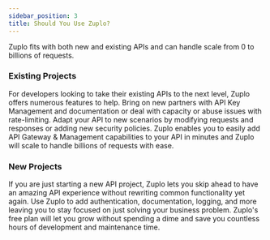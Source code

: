 ```yaml
---
sidebar_position: 3
title: Should You Use Zuplo?
---
```


Zuplo fits with both new and existing APIs and can handle scale from 0 to billions of requests.

### Existing Projects

For developers looking to take their existing APIs to the next level, Zuplo offers numerous features to help. Bring on new partners with API Key Management and documentation or deal with capacity or abuse issues with rate-limiting. Adapt your API to new scenarios by modifying requests and responses or adding new security policies. Zuplo enables you to easily add API Gateway & Management capabilities to your API in minutes and Zuplo will scale to handle billions of requests with ease.

### New Projects

If you are just starting a new API project, Zuplo lets you skip ahead to have an amazing API experience without rewriting common functionality yet again. Use Zuplo to add authentication, documentation, logging, and more leaving you to stay focused on just solving your business problem. Zuplo's free plan will let you grow without spending a dime and save you countless hours of development and maintenance time.
